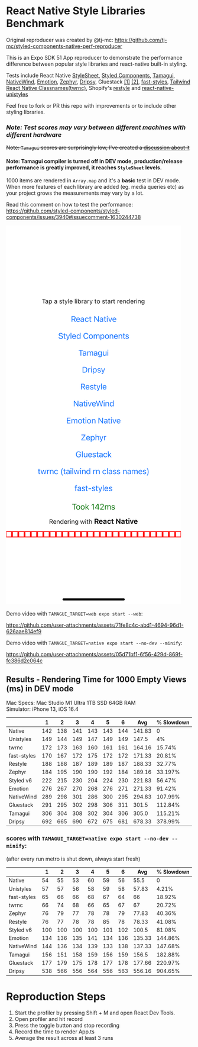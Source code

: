 # React Native Style Libraries Benchmark

Original reproducer was created by @tj-mc: https://github.com/tj-mc/styled-components-native-perf-reproducer

This is an Expo SDK 51 App reproducer to demonstrate the performance difference between popular style libraries and react-native built-in styling.

Tests include React Native [StyleSheet](https://reactnative.dev/docs/stylesheet), [Styled Components](https://github.com/styled-components/styled-components), [Tamagui](https://github.com/tamagui/tamagui), [NativeWind](https://github.com/marklawlor/nativewind), [Emotion](https://github.com/emotion-js/emotion), [Zephyr](https://github.com/FormidableLabs/react-native-zephyr), [Dripsy](https://github.com/nandorojo/dripsy), Gluestack [[1]](https://github.com/gluestack/gluestack-ui) [[2]](https://github.com/gluestack/gluestack-style), [fast-styles](https://github.com/fedemartinm/fast-styles), [Tailwind React Native Classnames(twrnc)](https://github.com/jaredh159/tailwind-react-native-classnames), Shopify's [restyle](https://github.com/Shopify/restyle) and [react-native-unistyles](https://github.com/jpudysz/react-native-unistyles) 

Feel free to fork or PR this repo with improvements or to include other styling libraries.

### ***Note: Test scores may vary between different machines with different hardware***

~~Note: `Tamagui` scores are surprisingly low, I've created a [discussion about it](https://github.com/tamagui/tamagui/discussions/1471)~~
 
#### Note: Tamagui compiler is turned off in DEV mode, production/release performance is greatly improved, it reaches `StyleSheet` levels.

1000 items are rendered in `Array.map` and it's a **basic** test in DEV mode. When more features of each library are added (eg. media queries etc) as your project grows the measurements may vary by a lot.

Read this comment on how to test the performance: https://github.com/styled-components/styled-components/issues/3940#issuecomment-1630244738

![demo.png](assets/demo.png)


Demo video with `TAMAGUI_TARGET=web expo start --web`:

https://github.com/user-attachments/assets/71fe8c4c-abd1-4694-96d1-626aae814ef9

Demo video with `TAMAGUI_TARGET=native expo start --no-dev --minify`:

https://github.com/user-attachments/assets/05d71bf1-6f56-429d-869f-fc386d2c064c


## Results - Rendering Time for 1000 Empty Views (ms) in DEV mode

Mac Specs: 
Mac Studio M1 Ultra 1TB SSD 64GB RAM\
Simulator: iPhone 13, iOS 16.4

|             | 1   | 2   | 3   | 4   | 5   | 6   | Avg    | % Slowdown |
|-------------|-----|-----|-----|-----|-----|-----|--------|------------|
| Native      | 142 | 138 | 141 | 143 | 143 | 144 | 141.83 | 0          |
| Unistyles   | 149 | 144 | 149 | 147 | 149 | 149 | 147.5  | 4%         |
| twrnc       | 172 | 173 | 163 | 160 | 161 | 161 | 164.16 | 15.74%     |
| fast-styles | 170 | 167 | 172 | 175 | 172 | 172 | 171.33 | 20.81%     |
| Restyle     | 188 | 188 | 187 | 189 | 189 | 187 | 188.33 | 32.77%     |
| Zephyr      | 184 | 195 | 190 | 190 | 192 | 184 | 189.16 | 33.197%    |
| Styled v6   | 222 | 215 | 230 | 204 | 224 | 230 | 221.83 | 56.47%     |
| Emotion     | 276 | 267 | 270 | 268 | 276 | 271 | 271.33 | 91.42%     |
| NativeWind  | 289 | 298 | 301 | 286 | 300 | 295 | 294.83 | 107.99%    |
| Gluestack   | 291 | 295 | 302 | 298 | 306 | 311 | 301.5  | 112.84%    |
| Tamagui     | 306 | 304 | 308 | 302 | 304 | 306 | 305.0  | 115.21%    |
| Dripsy      | 692 | 665 | 690 | 672 | 675 | 681 | 678.33 | 378.99%    |

### scores with `TAMAGUI_TARGET=native expo start --no-dev --minify`:
(after every run metro is shut down, always start fresh)

|             | 1   | 2   | 3   | 4   | 5   | 6   | Avg    | % Slowdown |
|-------------|-----|-----|-----|-----|-----|-----|--------|------------|
| Native      | 54  | 55  | 53  | 60  | 59  | 56  | 55.5   | 0          |
| Unistyles   | 57  | 57  | 56  | 58  | 59  | 58  | 57.83  | 4.21%      |
| fast-styles | 65  | 66  | 66  | 68  | 67  | 64  | 66     | 18.92%     |
| twrnc       | 66  | 74  | 68  | 66  | 65  | 67  | 67     | 20.72%     |
| Zephyr      | 76  | 79  | 77  | 78  | 78  | 79  | 77.83  | 40.36%     |
| Restyle     | 76  | 77  | 78  | 78  | 85  | 78  | 78.33  | 41.08%     |
| Styled v6   | 100 | 100 | 100 | 100 | 101 | 102 | 100.5  | 81.08%     |
| Emotion     | 134 | 136 | 135 | 141 | 134 | 136 | 135.33 | 144.86%    |
| NativeWind  | 144 | 136 | 134 | 139 | 133 | 138 | 137.33 | 147.68%    |
| Tamagui     | 156 | 151 | 158 | 159 | 156 | 159 | 156.5  | 182.88%    |
| Gluestack   | 177 | 179 | 175 | 178 | 177 | 178 | 177.66 | 220.97%    |
| Dripsy      | 538 | 566 | 556 | 564 | 556 | 563 | 556.16 | 904.65%    |

# Reproduction Steps
1. Start the profiler by pressing Shift + M and open React Dev Tools.
2. Open profiler and hit record
3. Press the toggle button and stop recording
4. Record the time to render App.ts
5. Average the result across at least 3 runs

